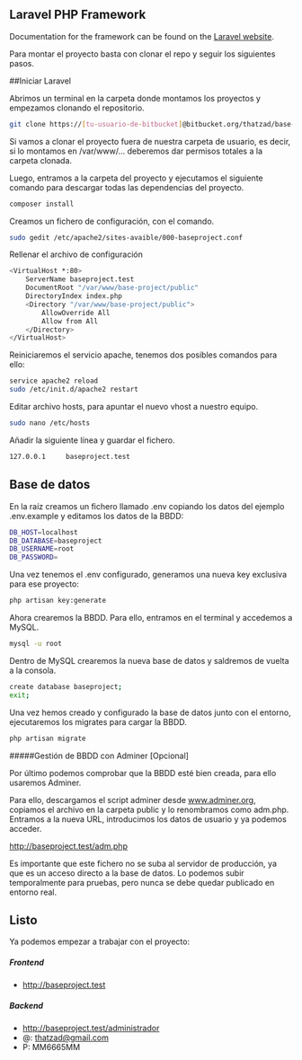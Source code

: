 ## Laravel PHP Framework

Documentation for the framework can be found on the [Laravel website](http://laravel.com/docs).

Para montar el proyecto basta con clonar el repo y seguir los siguientes pasos.

##Iniciar Laravel

Abrimos un terminal en la carpeta donde montamos los proyectos y empezamos clonando el repositorio.

```bash
git clone https://[tu-usuario-de-bitbucket]@bitbucket.org/thatzad/base-project.git
```

Si vamos a clonar el proyecto fuera de nuestra carpeta de usuario, es decir, si lo montamos en /var/www/... deberemos dar permisos totales a la carpeta clonada.

Luego, entramos a la carpeta del proyecto y ejecutamos el siguiente comando para descargar todas las dependencias del proyecto.

```bash
composer install
```

Creamos un fichero de configuración, con el comando.
```bash
sudo gedit /etc/apache2/sites-avaible/000-baseproject.conf
```
Rellenar el archivo de configuración
```bash
<VirtualHost *:80>
    ServerName baseproject.test
    DocumentRoot "/var/www/base-project/public"
    DirectoryIndex index.php
    <Directory "/var/www/base-project/public">
        AllowOverride All
        Allow from All
    </Directory>
</VirtualHost>
```

Reiniciaremos el servicio apache, tenemos dos posibles comandos para ello:
```bash
service apache2 reload
sudo /etc/init.d/apache2 restart
```

Editar archivo hosts, para apuntar el nuevo vhost a nuestro equipo.
```bash
sudo nano /etc/hosts
```
Añadir la siguiente línea y guardar el fichero.

```bash
127.0.0.1     baseproject.test
```

## Base de datos

En la raíz creamos un fichero llamado .env copiando los datos del ejemplo .env.example y editamos los datos de la BBDD:
```bash
DB_HOST=localhost
DB_DATABASE=baseproject
DB_USERNAME=root
DB_PASSWORD=
```

Una vez tenemos el .env configurado, generamos una nueva key exclusiva para ese proyecto:
```bash
php artisan key:generate
```

Ahora crearemos la BBDD. Para ello, entramos en el terminal y accedemos a MySQL.
```bash
mysql -u root
```
Dentro de MySQL crearemos la nueva base de datos y saldremos de vuelta a la consola.
```bash
create database baseproject;
exit;
```

Una vez hemos creado y configurado la base de datos junto con el entorno, ejecutaremos los migrates para cargar la BBDD.
```bash
php artisan migrate
```

#####Gestión de BBDD con Adminer [Opcional]

Por último podemos comprobar que la BBDD esté bien creada, para ello usaremos Adminer.

Para ello, descargamos el script adminer desde www.adminer.org, copiamos el archivo en la carpeta public y lo renombramos como adm.php.
Entramos a la nueva URL, introducimos los datos de usuario y ya podemos acceder.

http://baseproject.test/adm.php

Es importante que este fichero no se suba al servidor de producción, ya que es un acceso directo a la base de datos. 
Lo podemos subir temporalmente para pruebas, pero nunca se debe quedar publicado en entorno real.

## Listo
Ya podemos empezar a trabajar con el proyecto:

##### Frontend
- http://baseproject.test

##### Backend
- http://baseproject.test/administrador
- @: thatzad@gmail.com
- P: MM6665MM
